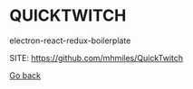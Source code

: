 # QUICKTWITCH
 
 electron-react-redux-boilerplate
 
 SITE: https://github.com/mhmiles/QuickTwitch

 [Go back](https://portable-linux-apps.github.io/apps.html)
